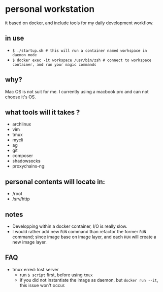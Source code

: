 
# personal workstation


it based on docker, and include tools for my daily development workflow.

in use
----

* `$ ./startup.sh # this will run a container named workspace in daemon mode`
* `$ docker exec -it workspace /usr/bin/zsh # connect to workspace container, and run your magic commands`


why?
----

Mac OS is not suit for me. I currently using a macbook pro and can not choose it's OS.

what tools will it takes ?
----

* archlinux
* vim
* tmux
* mycli
* ag
* git
* composer
* shadowsocks
* proxychains-ng

personal contents will locate in:
----

* /root
* /srv/http

notes
----

* Developping within a docker container, I/O is really slow.
* I would rather add new `RUN` command than refactor the former `RUN` command; since image base on image layer, and each `RUN` will create a new image layer.

FAQ
----

* tmux erred: lost server
    * run `$ script` first, before using `tmux`
    * if you did not instantiate the image as daemon, but `docker run --it`, this issue won't occur.


